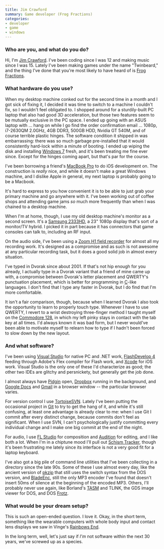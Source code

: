 ```yaml
---
title: Jim Crawford
summary: Game developer (Frog Fractions)
categories:
- developer
- game
- windows
---
```


### Who are you, and what do you do?

Hi, I'm [Jim Crawford](http://twinbeardstudios.com/ "Jim's website."). I've been coding since I was 12 and making music since I was 15. Lately I've been making games under the name "Twinbeard," and the thing I've done that you're most likely to have heard of is [Frog Fractions][frog-fractions].

### What hardware do you use?

When my desktop machine conked out for the second time in a month and I got sick of fixing it, I decided it was time to switch to a machine I couldn't fix, so I wouldn't feel obligated to. I shopped around for a sturdily-built PC laptop that also had good 3D acceleration, but those two features seem to be mutually exclusive in the PC space. I ended up going with an ASUS laptop with ... hang on while I go find the order confirmation email ... 1080p, i7-2630QM 2.0GHz, 4GB DDR3, 500GB HDD, Nvidia GT 540M, and of course terrible plastic hinges. The software condition it shipped in was embarrassing: there was so much garbage pre-installed that it would consistently hard-lock within a minute of booting. I ended up wiping the disk and installing [Windows 7][windows-7] fresh, and it's been treating me fine ever since. Except for the hinges coming apart, but that's par for the course.

I've been borrowing a friend's [MacBook Pro][macbook-pro] to do iOS development on. The construction is *really* nice, and while it doesn't make a great Windows machine, and I dislike Apple in general, my next laptop is probably going to be a Macbook.

It's hard to express to you how convenient it is to be able to just grab your primary machine and go anywhere with it. I've been working out of coffee shops and attending game jams *so* much more frequently than when I was chained to a desktop machine.

When I'm at home, though, I use my old desktop machine's monitor as a second screen. It's a [Samsung 2333HD][syncmaster-2333hd], a 23" 1080p display that's sort of a monitor/TV hybrid. I picked it in part because it has connectors that game consoles can talk to, including an RF input.

On the audio side, I've been using a [Zoom H1 field recorder][h1] for almost all my recording work. It's designed as a compromise and as such is not awesome at any particular recording task, but it does a good solid job in almost every situation.

I've typed in Dvorak since about 2001. If that's not hip enough for you already, I actually type in a Dvorak variant that a friend of mine came up with, a compromise between Dvorak's letter placement and QWERTY's punctuation placement, which is better for programming in [C][]-like languages. I don't find that I type any faster in Dvorak, but I do find that I'm more comfortable.

It isn't a fair comparison, though, because when I learned Dvorak I also took the opportunity to learn to properly touch type. Whenever I have to use QWERTY, I revert to a wrist destroying three-finger method I taught myself on the [Commodore 128][commodore-128], in which my left pinky stays in contact with the tab key at all times. I'd always known it was bad form, but I never would've been able to motivate myself to relearn how to type if I hadn't been forced to slow down by the new layout.

### And what software?

I've been using [Visual Studio][visual-studio] for native PC and .NET work, [FlashDevelop 4][flashdevelop] feeding through Adobe's Flex compiler for Flash work, and [Xcode][] for iOS work. Visual Studio is the only one of these I'd characterize as good; the other two IDEs are glitchy and persnickety, but generally get the job done.

I almost always have [Pidgin][] open, [Dropbox][] running in the background, and [Google Docs][google-docs] and [Gmail][] in a browser window -- the particular browser varies.

For version control I use [TortoiseSVN][]. Lately I've been putting the occasional project in [Git][] to try to get the hang of it, and while it's still confusing, at least one advantage is already clear to me: when I use Git I commit after every distinct change, because commits don't feel as significant. When I use SVN, I can't psychologically justify committing every individual change and I make one big commit at the end of the night.

For audio, I use [FL Studio][fl-studio] for composition and [Audition][] for editing, and I like both a lot. When I'm in a chiptune mood I'll pull out [Schism Tracker][schism-tracker], though it's been frustrating me lately since its interface is not a very good fit for a laptop keyboard.

I've also got a big pile of command line utilities that I've been collecting in a directory since the late 90s. Some of these I use almost every day, like the ancient version of [pkzip][] that still uses the switch syntax from the DOS version, and [BladeEnc][], still the only MP3 encoder I've found that doesn't insert 50ms of silence at the beginning of the encoded MP3. Others, I'll probably never use again, like Borland's [TASM][turbo-assembler] and TLINK, the GDS image viewer for DOS, and DOS [Frotz][].

### What would be your dream setup?

This is such an open-ended question. I love it. Okay, in the short term, something like the wearable computers with whole body input and contact lens displays we saw in Vinge's [Rainbows End](http://en.wikipedia.org/wiki/Rainbows_End "The Wikipedia entry for 'Rainbows End'.").

In the long term, well, let's just say if *I'm* not software within the next 30 years, we've screwed up as a species.

[commodore-128]: https://en.wikipedia.org/wiki/Commodore_128 "An 8-bit computer."
[h1]: https://www.zoom.co.jp/products/h1 "A digital recorder."
[macbook-pro]: https://www.apple.com/macbook-pro/ "A laptop."
[syncmaster-2333hd]: https://www.amazon.com/Samsung-SyncMaster-2333HD-Widescreen-Monitor/dp/B00213QXFA "A 23 inch monitor/TV."
[audition]: https://creative.adobe.com/products/audition "An audio editing software suite."
[bladeenc]: http://freecode.com/projects/bladeenc "An MP3 encoder."
[c]: https://en.wikipedia.org/wiki/C_(programming_language) "A compiled programming language."
[dropbox]: https://www.dropbox.com/ "Online syncing and storage."
[fl-studio]: https://www.image-line.com/flstudio/ "An audio editor for Windows."
[flashdevelop]: http://www.flashdevelop.org/ "A free, open source ActionScript/Flex IDE."
[frog-fractions]: http://twinbeard.com/frog-fractions/ "A game about frogs and fractions."
[frotz]: https://en.wikipedia.org/wiki/Z-machine#Frotz "A Z-Code interpreter."
[git]: https://git-scm.com/ "A version control system."
[gmail]: https://mail.google.com/mail/ "Web-based email."
[google-docs]: https://en.wikipedia.org/wiki/Google_Docs "A web-based office suite."
[pidgin]: http://www.pidgin.im/ "An open-source multi-protocol chat client."
[pkzip]: https://en.wikipedia.org/wiki/PKZIP "A file compression tool."
[schism-tracker]: http://schismtracker.org/wiki/Schism%20Tracker "Audio creation software."
[tortoisesvn]: https://tortoisesvn.net/ "A Subversion client for Windows."
[turbo-assembler]: https://en.wikipedia.org/wiki/Turbo_Assembler "An assembly code tool."
[visual-studio]: http://www.visualstudio.com "A Windows development environment."
[windows-7]: https://en.wikipedia.org/wiki/Windows_7 "An operating system."
[xcode]: https://en.wikipedia.org/wiki/Xcode "An IDE for Mac developers."
